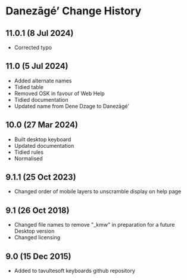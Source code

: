 Danezāgéʼ Change History
============================
11.0.1 (8 Jul 2024)
-----------------
* Corrected typo

11.0 (5 Jul 2024)
-----------------
* Added alternate names
* Tidied table
* Removed OSK in favour of Web Help
* Tidied documentation
* Updated name from Dene Dzage to Danezāgéʼ

10.0 (27 Mar 2024)
-----------------
* Built desktop keyboard
* Updated documentation
* Tidied rules
* Normalised

9.1.1 (25 Oct 2023)
-----------------
* Changed order of mobile layers to unscramble display on help page

9.1 (26 Oct 2018)
-----------------
* Changed file names to remove "_kmw" in preparation for a future Desktop version
* Changed licensing

9.0 (15 Dec 2015)
-----------------

* Added to tavultesoft keyboards github repository

